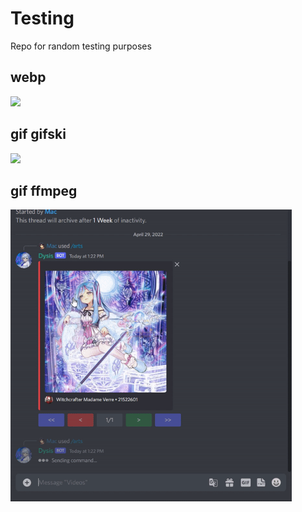 # Testing
Repo for random testing purposes

## webp
[<img src="arts.webp" width="450"/>](arts.webp)

## gif gifski
[<img src="arts.gif" width="450"/>](arts.gif)

## gif ffmpeg 
[<img src="arts2.gif" width="450"/>](arts2.gif)
